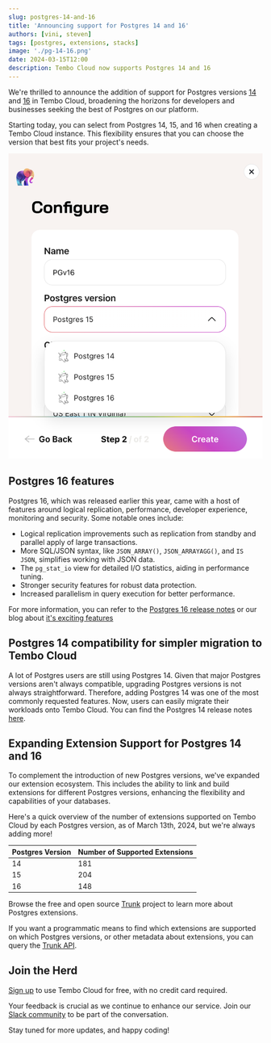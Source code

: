 ```yaml
---
slug: postgres-14-and-16
title: 'Announcing support for Postgres 14 and 16'
authors: [vini, steven]
tags: [postgres, extensions, stacks]
image: './pg-14-16.png'
date: 2024-03-15T12:00
description: Tembo Cloud now supports Postgres 14 and 16
---
```


We're thrilled to announce the addition of support for Postgres versions [14](https://www.postgresql.org/about/news/postgresql-14-released-2318/) and [16](https://www.postgresql.org/about/news/postgresql-16-released-2715/) in Tembo Cloud, broadening the horizons for developers and businesses seeking the best of Postgres on our platform.

Starting today, you can select from Postgres 14, 15, and 16 when creating a Tembo Cloud instance. This flexibility ensures that you can choose the version that best fits your project's needs.

![Screenshot of the Tembo Cloud instance creation process](./pg-version.png)

## Postgres 16 features

Postgres 16, which was released earlier this year, came with a host of features around logical replication, performance, developer experience, monitoring and security. Some notable ones include:

- Logical replication improvements such as replication from standby and parallel apply of large transactions.
- More SQL/JSON syntax, like `JSON_ARRAY()`, `JSON_ARRAYAGG()`, and `IS JSON`, simplifies working with JSON data.
- The `pg_stat_io` view for detailed I/O statistics, aiding in performance tuning.
- Stronger security features for robust data protection.
- Increased parallelism in query execution for better performance.

For more information, you can refer to the [Postgres 16 release notes](https://www.postgresql.org/docs/current/release-16.html) or our blog about [it's exciting features](https://tembo.io/blog/postgres-16)

## Postgres 14 compatibility for simpler migration to Tembo Cloud

A lot of Postgres users are still using Postgres 14. Given that major Postgres versions aren't always compatible, upgrading Postgres versions is not always straightforward. Therefore, adding Postgres 14 was one of the most commonly requested features. Now, users can easily migrate their workloads onto Tembo Cloud. You can find the Postgres 14 release notes [here](https://www.postgresql.org/docs/14/release-14.html).

## Expanding Extension Support for Postgres 14 and 16

To complement the introduction of new Postgres versions, we've expanded our extension ecosystem. This includes the ability to link and build extensions for different Postgres versions, enhancing the flexibility and capabilities of your databases.

Here's a quick overview of the number of extensions supported on Tembo Cloud by each Postgres version, as of March 13th, 2024, but we're always adding more!

| Postgres Version | Number of Supported Extensions |
|------------------|--------------------------------|
| 14               | 181                            |
| 15               | 204                            |
| 16               | 148                            |

Browse the free and open source [Trunk](https://pgt.dev) project to learn more about Postgres extensions.

If you want a programmatic means to find which extensions are supported on which Postgres versions, or other metadata about extensions, you can query the [Trunk API](https://registry.pgtrunk.io/swagger-ui/#/).

## Join the Herd

[Sign up](https://cloud.tembo.io) to use Tembo Cloud for free, with no credit card required.

Your feedback is crucial as we continue to enhance our service. Join our [Slack community](https://join.slack.com/t/tembocommunity/shared_invite/zt-277pu7chi-NHtvHWvLhHwyK0Y5Y6vTPw) to be part of the conversation.

Stay tuned for more updates, and happy coding!
